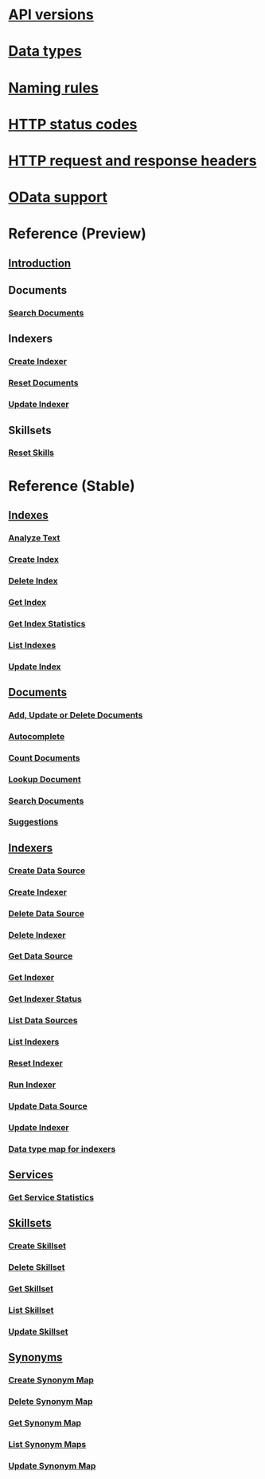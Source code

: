 # [API versions](search-service-api-versions.md)
# [Data types](supported-data-types.md)
# [Naming rules](naming-rules.md)
# [HTTP status codes](http-status-codes.md)
# [HTTP request and response headers](common-http-request-and-response-headers-used-in-azure-search.md)
# [OData support](support-for-odata.md)
# Reference (Preview)
## [Introduction](index-preview.md)
## Documents
### [Search Documents](preview-api/search-documents.md)
## Indexers
### [Create Indexer](preview-api/create-indexer.md)
### [Reset Documents](preview-api/reset-documents.md)
### [Update Indexer](preview-api/update-indexer.md)
## Skillsets
### [Reset Skills](preview-api/reset-skills.md)
# Reference (Stable)
## [Indexes](index-operations.md)
### [Analyze Text](test-analyzer.md)
### [Create Index](create-index.md)
### [Delete Index](delete-index.md)
### [Get Index](get-index.md)
### [Get Index Statistics](get-index-statistics.md)
### [List Indexes](list-indexes.md)
### [Update Index](update-index.md)
## [Documents](document-operations.md)
### [Add, Update or Delete Documents](addupdate-or-delete-documents.md)
### [Autocomplete](autocomplete.md)
### [Count Documents](count-documents.md)
### [Lookup Document](lookup-document.md)
### [Search Documents](search-documents.md)
### [Suggestions](suggestions.md)
## [Indexers](indexer-operations.md)
### [Create Data Source](create-data-source.md)
### [Create Indexer](create-indexer.md)
### [Delete Data Source](delete-data-source.md)
### [Delete Indexer](delete-indexer.md)
### [Get Data Source](get-data-source.md)
### [Get Indexer](get-indexer.md)
### [Get Indexer Status](get-indexer-status.md)
### [List Data Sources](list-data-sources.md)
### [List Indexers](list-indexers.md)
### [Reset Indexer](reset-indexer.md)
### [Run Indexer](run-indexer.md)
### [Update Data Source](update-data-source.md)
### [Update Indexer](update-indexer.md)
### [Data type map for indexers](data-type-map-for-indexers-in-azure-search.md)
## [Services](service-operations.md)
### [Get Service Statistics](get-service-statistics.md)
## [Skillsets](skillset-operations.md)
### [Create Skillset](create-skillset.md)
### [Delete Skillset](delete-skillset.md)
### [Get Skillset](get-skillset.md)
### [List Skillset](list-skillset.md)
### [Update Skillset](update-skillset.md)
## [Synonyms](synonym-map-operations.md)
### [Create Synonym Map](create-synonym-map.md)
### [Delete Synonym Map](delete-synonym-map.md)
### [Get Synonym Map](get-synonym-map.md)
### [List Synonym Maps](list-synonym-maps.md)
### [Update Synonym Map](update-synonym-map.md)
